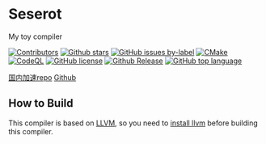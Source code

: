 # Seserot

My toy compiler

[![Contributors](https://img.shields.io/github/contributors/zly2006/Seserot)](https://github.com/zly2006/Seserot/graphs/contributors)
[![Github stars](https://img.shields.io/github/stars/zly2006/Seserot)](https://github.com/zly2006/Seserot/stargazers)
[![GitHub issues by-label](https://img.shields.io/github/issues/zly2006/Seserot)](https://github.com/zly2006/Seserot/issues?q=is%3Aissue+is%3Aopen)
[![CMake](https://github.com/zly2006/Seserot/actions/workflows/cmake.yml/badge.svg)](https://github.com/zly2006/Seserot/actions/workflows/cmake.yml)
[![CodeQL](https://github.com/zly2006/Seserot/actions/workflows/codeql-analysis.yml/badge.svg)](https://github.com/zly2006/Seserot/actions/workflows/codeql-analysis.yml)
[![GitHub license](https://img.shields.io/github/license/zly2006/Seserot)](https://github.com/zly2006/Seserot/tree/master/LICENSE)
[![Github Release](https://img.shields.io/github/v/release/zly2006/Seserot)](https://github.com/zly2006/Seserot/releases)
[![GitHub top language](https://img.shields.io/github/languages/top/zly2006/Seserot)]()

[国内加速repo](https://gitee.com/zhaoliyan/Seserot)
[Github](https://github.com/zly2006/Seserot)

## How to Build

This compiler is based on [LLVM](https://llvm.org), so you need to [install llvm](https://llvm.org/docs/CMake.html) before building this compiler.

